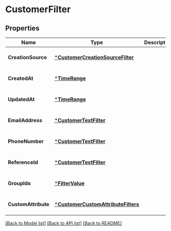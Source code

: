 # CustomerFilter

## Properties

 Name                | Type                                                                     | Description | Notes                        
---------------------|--------------------------------------------------------------------------|-------------|------------------------------
 **CreationSource**  | [***CustomerCreationSourceFilter**](CustomerCreationSourceFilter.md)     |             | [optional] [default to null] 
 **CreatedAt**       | [***TimeRange**](TimeRange.md)                                           |             | [optional] [default to null] 
 **UpdatedAt**       | [***TimeRange**](TimeRange.md)                                           |             | [optional] [default to null] 
 **EmailAddress**    | [***CustomerTextFilter**](CustomerTextFilter.md)                         |             | [optional] [default to null] 
 **PhoneNumber**     | [***CustomerTextFilter**](CustomerTextFilter.md)                         |             | [optional] [default to null] 
 **ReferenceId**     | [***CustomerTextFilter**](CustomerTextFilter.md)                         |             | [optional] [default to null] 
 **GroupIds**        | [***FilterValue**](FilterValue.md)                                       |             | [optional] [default to null] 
 **CustomAttribute** | [***CustomerCustomAttributeFilters**](CustomerCustomAttributeFilters.md) |             | [optional] [default to null] 

[[Back to Model list]](../README.md#documentation-for-models) [[Back to API list]](../README.md#documentation-for-api-endpoints) [[Back to README]](../README.md)

